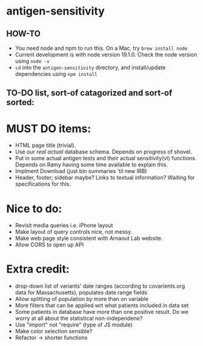 # antigen-sensitivity

## HOW-TO

* You need node and npm to run this. On a Mac, try `brew install node`
* Current development is with node version 19.1.0. Check the node version using `node -v`
* `cd` into the `antigen-sensitivity` directory, and install/update dependencies using `npm install`

## TO-DO list, sort-of catagorized and sort-of sorted:

# MUST DO items:
- HTML page title (trivial).
- Use our *real* *actual* database schema. Depends on progress of shovel.
- Put in some actual antigen tests and their actual sensitivity(vl) functions. Depends on Ramy having some time available to explain this.
- Implment Download (just bin summaries 'til new IRB)
- Header, footer; sidebar maybe? Links to textual information? Waiting for specifications for this.

# Nice to do:
- Revisit media queries i.e. iPhone layout
- Make layout of query controls nice, not messy.
- Make web page style consistent with Arnaout Lab website.
- Allow CORS to open up API

# Extra credit:
- drop-down list of variants' date ranges (according to covarients.org data for Massachusetts), populates date range fields
- Allow splitting of population by more than on variable
- More filters that can be applied wrt what patients included in data set
- Some patients in database have more than one positive result. Do we worry at all about the statistical non-independene?
- Use "import" not "require" (type of JS module)
- Make color selection sensible?
- Refactor -> shorter functions
